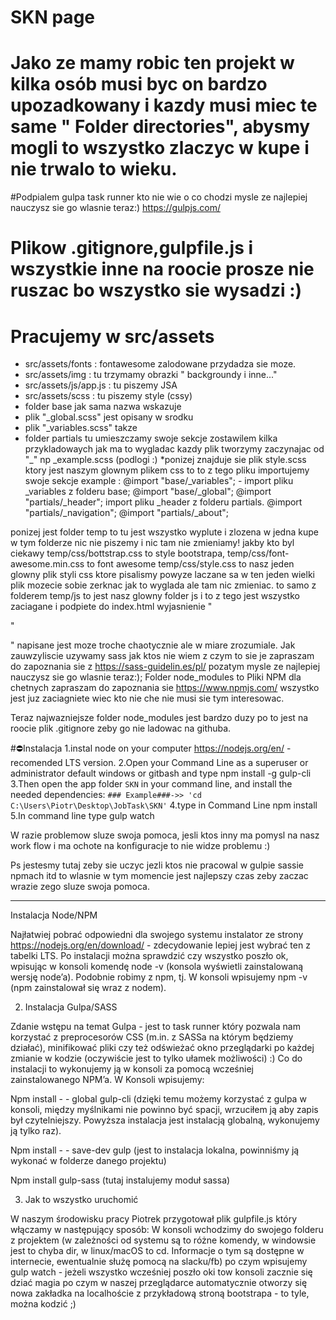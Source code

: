 # SKN page

# Jako ze mamy robic ten projekt w kilka osób musi byc on bardzo upozadkowany i kazdy musi miec te same " Folder directories", abysmy mogli to wszystko zlaczyc w kupe i nie trwalo to wieku.

#Podpialem gulpa task runner kto nie wie o co chodzi mysle ze najlepiej nauczysz sie go wlasnie teraz:)
https://gulpjs.com/

# Plikow .gitignore,gulpfile.js i wszystkie inne na roocie prosze nie ruszac bo wszystko sie wysadzi :)

# Pracujemy w src/assets

* src/assets/fonts : fontawesome zalodowane przydadza sie moze.
* src/assets/img : tu trzymamy obrazki " backgroundy i inne..."
* src/assets/js/app.js : tu piszemy JSA
* src/assets/scss : tu piszemy style (cssy)
* folder base jak sama nazwa wskazuje
* plik "\_global.scss" jest opisany w srodku
* plik "\_variables.scss" takze
* folder partials tu umieszczamy swoje sekcje zostawilem kilka przykladowaych jak ma to wygladac kazdy plik tworzymy zaczynajac od "\_" np \_example.scss (podlogi :)
  \*ponizej znajduje sie plik style.scss ktory jest naszym glownym plikem css to to z tego pliku importujemy swoje sekcje example :
  @import "base/\_variables"; - import pliku \_variables z folderu base;
  @import "base/\_global";
  @import "partials/\_header"; import pliku \_header z folderu partials.
  @import "partials/\_navigation";
  @import "partials/\_about";

ponizej jest folder temp to tu jest wszystko wyplute i zlozena w jedna kupe w tym folderze nic nie piszemy i nic tam nie zmieniamy!
jakby kto byl ciekawy temp/css/bottstrap.css to style bootstrapa,
temp/css/font-awesome.min.css to font awesome
temp/css/style.css to nasz jeden glowny plik styli css ktore pisalismy powyze laczane sa w ten jeden wielki plik mozecie sobie zerknac jak to wyglada ale tam nic zmieniac.
to samo z folderem temp/js to jest nasz glowny folder js i to z tego jest wszystko zaciagane i podpiete do index.html
wyjasnienie
"

 <script src="temp/js/jquery.min.js"></script>

 <script src="temp/js/popper.min.js"></script>

 <script src="temp/js/bootstrap.min.js"></script>

 <script src="temp/js/app.js"></script>"

"
napisane jest moze troche chaotycznie ale w miare zrozumiale.
Jak zauwzyliscie uzywamy sass jak ktos nie wiem z czym to sie je zapraszam do zapoznania sie z https://sass-guidelin.es/pl/ pozatym mysle ze najlepiej nauczysz sie go wlasnie teraz:);
Folder node_modules to Pliki NPM dla chetnych zapraszam do zapoznania sie https://www.npmjs.com/
wszystko jest juz zaciagniete wiec kto nie che nie musi sie tym interesowac.

Teraz najwazniejsze folder node_modules jest bardzo duzy po to jest na roocie plik .gitignore zeby go nie ladowac na githuba.

#⛔Instalacja
1.instal node on your computer https://nodejs.org/en/ - recomended LTS version.
2.Open your Command Line as a superuser or administrator default windows or gitbash and type npm install -g gulp-cli
3.Then open the app folder `SKN` in your command line, and install the needed dependencies: `### Example###->> 'cd C:\Users\Piotr\Desktop\JobTask\SKN'`
4.type in Command Line npm install
5.In command line type gulp watch

W razie problemow sluze swoja pomoca, jesli ktos inny ma pomysl na nasz work flow i ma ochote na konfiguracje to nie widze problemu :)



Ps jestesmy tutaj zeby sie uczyc jezli ktos nie pracowal w gulpie sassie npmach itd to wlasnie w tym momencie jest najlepszy czas zeby zaczac wrazie zego sluze swoja pomoca.

-------------------------------------------------------------------------------
Instalacja Node/NPM

Najłatwiej pobrać odpowiedni dla swojego systemu instalator ze strony https://nodejs.org/en/download/ - zdecydowanie lepiej jest wybrać ten z tabelki LTS. Po instalacji można sprawdzić czy wszystko poszło ok, wpisując w konsoli komendę node -v (konsola wyświetli zainstalowaną wersję node’a). Podobnie robimy z npm, tj. W konsoli wpisujemy npm -v (npm zainstalował się wraz z nodem).

2. Instalacja Gulpa/SASS

Zdanie wstępu na temat Gulpa - jest to task runner który pozwala nam korzystać z preprocesorów CSS (m.in. z SASSa na którym będziemy działać), minifikować pliki czy też odświeżać okno przeglądarki po każdej zmianie w kodzie (oczywiście jest to tylko ułamek możliwości) :) Co do instalacji to wykonujemy ją w konsoli za pomocą wcześniej zainstalowanego NPM’a. W Konsoli wpisujemy:

Npm install - - global gulp-cli (dzięki temu możemy korzystać z gulpa w konsoli, między myślnikami nie powinno być spacji, wrzuciłem ją aby zapis był czytelniejszy. Powyższa instalacja jest instalacją globalną, wykonujemy ją tylko raz).

Npm install  - - save-dev gulp (jest to instalacja lokalna, powinniśmy ją wykonać w folderze danego projektu)

Npm install gulp-sass (tutaj instalujemy moduł sassa)

3. Jak to wszystko uruchomić

W naszym środowisku pracy Piotrek przygotował plik gulpfile.js który włączamy w następujący sposób:
W konsoli wchodzimy do swojego folderu z projektem (w zależności od systemu są to różne komendy, w windowsie jest to chyba dir, w linux/macOS to cd. Informacje o tym są dostępne w internecie, ewentualnie służę pomocą na slacku/fb) po czym wpisujemy gulp watch - jeżeli wszystko wcześniej poszło oki tow konsoli zacznie się dziać magia po czym w naszej przeglądarce automatycznie otworzy się nowa zakładka na localhoście z przykładową stroną bootstrapa - to tyle, można kodzić ;)
